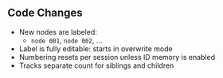 ## Code Changes

- New nodes are labeled:
  - `node 001`, `node 002`, ...
- Label is fully editable: starts in overwrite mode
- Numbering resets per session unless ID memory is enabled
- Tracks separate count for siblings and children
